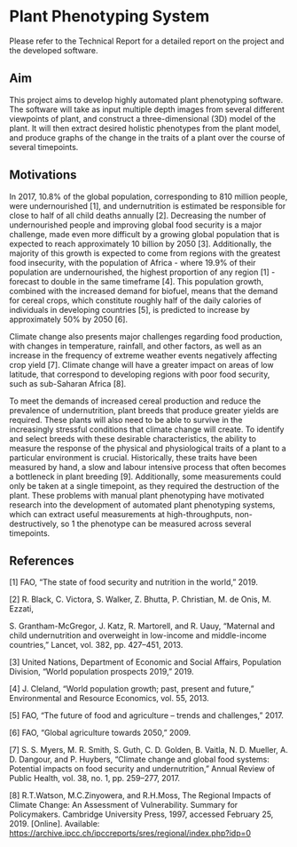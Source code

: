 # Plant Phenotyping System

Please refer to the Technical Report for a detailed report on the project and the developed software.

## Aim
This project aims to develop highly automated plant phenotyping software. The software will
take as input multiple depth images from several different viewpoints of plant, and construct a
three-dimensional (3D) model of the plant. It will then extract desired holistic phenotypes from
the plant model, and produce graphs of the change in the traits of a plant over the course of
several timepoints.

## Motivations
In 2017, 10.8% of the global population, corresponding to 810 million people, were undernourished [1], and undernutrition is estimated be responsible for close to half of all child deaths annually [2]. Decreasing the number of undernourished people and improving global food security
is a major challenge, made even more difficult by a growing global population that is expected
to reach approximately 10 billion by 2050 [3]. Additionally, the majority of this growth is expected to come from regions with the greatest food insecurity, with the population of Africa -
where 19.9% of their population are undernourished, the highest proportion of any region [1] - forecast to double in the same timeframe [4]. This population growth, combined with the
increased demand for biofuel, means that the demand for cereal crops, which constitute roughly
half of the daily calories of individuals in developing countries [5], is predicted to increase by
approximately 50% by 2050 [6].

Climate change also presents major challenges regarding food production, with changes
in temperature, rainfall, and other factors, as well as an increase in the frequency of extreme
weather events negatively affecting crop yield [7]. Climate change will have a greater impact
on areas of low latitude, that correspond to developing regions with poor food security, such as
sub-Saharan Africa [8].

To meet the demands of increased cereal production and reduce the prevalence of undernutrition, plant breeds that produce greater yields are required. These plants will also need to be
able to survive in the increasingly stressful conditions that climate change will create. To identify
and select breeds with these desirable characteristics, the ability to measure the response of the
physical and physiological traits of a plant to a particular environment is crucial. Historically,
these traits have been measured by hand, a slow and labour intensive process that often becomes
a bottleneck in plant breeding [9]. Additionally, some measurements could only be taken at a
single timepoint, as they required the destruction of the plant. These problems with manual
plant phenotyping have motivated research into the development of automated plant phenotyping systems, which can extract useful measurements at high-throughputs, non-destructively, so
1
the phenotype can be measured across several timepoints.

## References
[1] FAO, “The state of food security and nutrition in the world,” 2019.

[2] R. Black, C. Victora, S. Walker, Z. Bhutta, P. Christian, M. de Onis, M. Ezzati,

S. Grantham-McGregor, J. Katz, R. Martorell, and R. Uauy, “Maternal and child undernutrition and overweight in low-income and middle-income countries,” Lancet, vol. 382,
pp. 427–451, 2013.

[3] United Nations, Department of Economic and Social Affairs, Population Division, “World
population prospects 2019,” 2019.

[4] J. Cleland, “World population growth; past, present and future,” Environmental and Resource Economics, vol. 55, 2013.

[5] FAO, “The future of food and agriculture – trends and challenges,” 2017.

[6] FAO, “Global agriculture towards 2050,” 2009.

[7] S. S. Myers, M. R. Smith, S. Guth, C. D. Golden, B. Vaitla, N. D. Mueller, A. D. Dangour,
and P. Huybers, “Climate change and global food systems: Potential impacts on food
security and undernutrition,” Annual Review of Public Health, vol. 38, no. 1, pp. 259–277,
2017.

[8] R.T.Watson, M.C.Zinyowera, and R.H.Moss, The Regional Impacts of Climate
Change: An Assessment of Vulnerability. Summary for Policymakers. Cambridge University Press, 1997, accessed February 25, 2019. [Online]. Available:
https://archive.ipcc.ch/ipccreports/sres/regional/index.php?idp=0
